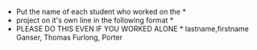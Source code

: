 * Put the name of each student who worked on the *
* project on it's own line in the following format *
* PLEASE DO THIS EVEN IF YOU WORKED ALONE *
lastname,firstname
Ganser, Thomas
Furlong, Porter